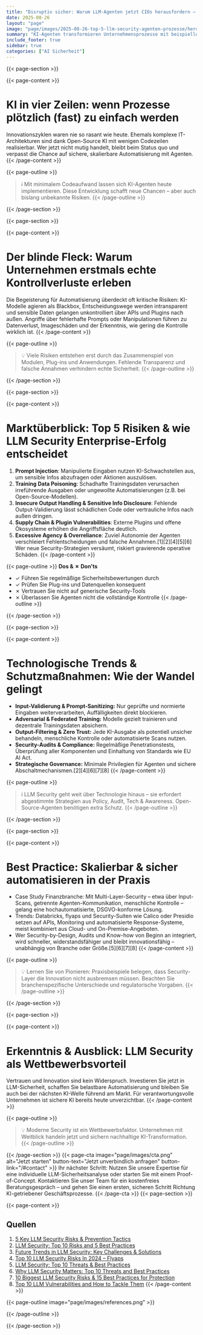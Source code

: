 ```yaml
---
title: "Disruptiv sicher: Warum LLM-Agenten jetzt CIOs herausfordern – und wie Sie gewinnen"
date: 2025-08-26
layout: "page"
image: "page/images/2025-08-26-top-5-llm-security-agenten-prozesse/hero.jpg"
summary: "KI-Agenten transformieren Unternehmensprozesse mit beispielloser Geschwindigkeit, doch gravierende Sicherheitsrisiken werden oft unterschätzt. Dieses Whitepaper identifiziert die fünf wichtigsten LLM Security-Herausforderungen, räumt mit Mythen auf, gibt Marktüberblick, liefert praxiserprobte Lösungen – von technischer Absicherung bis hin zu neuer Governance. Maximieren Sie Effizienz, ohne Kompromisse bei der Sicherheit einzugehen."
include_footer: true
sidebar: true
categories: ["AI Sicherheit"]
---
```


{{< page-section >}}

{{< page-content >}}
# KI in vier Zeilen: wenn Prozesse plötzlich (fast) zu einfach werden

Innovationszyklen waren nie so rasant wie heute. Ehemals komplexe IT-Architekturen sind dank Open-Source KI mit wenigen Codezeilen realisierbar. Wer jetzt nicht mutig handelt, bleibt beim Status quo und verpasst die Chance auf sichere, skalierbare Automatisierung mit Agenten.
{{< /page-content >}}

{{< page-outline >}}
> ℹ️ Mit minimalem Codeaufwand lassen sich KI-Agenten heute implementieren. Diese Entwicklung schafft neue Chancen – aber auch bislang unbekannte Risiken.
{{< /page-outline >}}

{{< /page-section >}}

{{< page-section >}}

{{< page-content >}}
# Der blinde Fleck: Warum Unternehmen erstmals echte Kontrollverluste erleben

Die Begeisterung für Automatisierung überdeckt oft kritische Risiken: KI-Modelle agieren als Blackbox, Entscheidungswege werden intransparent und sensible Daten gelangen unkontrolliert über APIs und Plugins nach außen. Angriffe über fehlerhafte Prompts oder Manipulationen führen zu Datenverlust, Imageschäden und der Erkenntnis, wie gering die Kontrolle wirklich ist.
{{< /page-content >}}

{{< page-outline >}}
> 💡 Viele Risiken entstehen erst durch das Zusammenspiel von Modulen, Plug-ins und Anwendungen. Fehlende Transparenz und falsche Annahmen verhindern echte Sicherheit.
{{< /page-outline >}}

{{< /page-section >}}

{{< page-section >}}

{{< page-content >}}
# Marktüberblick: Top 5 Risiken & wie LLM Security Enterprise-Erfolg entscheidet

1. **Prompt Injection**: Manipulierte Eingaben nutzen KI-Schwachstellen aus, um sensible Infos abzufragen oder Aktionen auszulösen.
2. **Training Data Poisoning**: Schadhafte Trainingsdaten verursachen irreführende Ausgaben oder ungewollte Automatisierungen (z.B. bei Open-Source-Modellen).
3. **Insecure Output Handling & Sensitive Info Disclosure**: Fehlende Output-Validierung lässt schädlichen Code oder vertrauliche Infos nach außen dringen.
4. **Supply Chain & Plugin Vulnerabilities**: Externe Plugins und offene Ökosysteme erhöhen die Angriffsfläche deutlich.
5. **Excessive Agency & Overreliance**: Zuviel Autonomie der Agenten verschleiert Fehlentscheidungen und falsche Annahmen.[1][2][4][5][6]
Wer neue Security-Strategien versäumt, riskiert gravierende operative Schäden.
{{< /page-content >}}

{{< page-outline >}}
**Dos & ✗ Don'ts**
- ✓ Führen Sie regelmäßige Sicherheitsbewertungen durch
- ✓ Prüfen Sie Plug-ins und Datenquellen konsequent
- ✗ Vertrauen Sie nicht auf generische Security-Tools
- ✗ Überlassen Sie Agenten nicht die vollständige Kontrolle
{{< /page-outline >}}

{{< /page-section >}}

{{< page-section >}}

{{< page-content >}}
# Technologische Trends & Schutzmaßnahmen: Wie der Wandel gelingt

- **Input-Validierung & Prompt-Sanitizing:** Nur geprüfte und normierte Eingaben weiterverarbeiten, Auffälligkeiten direkt blockieren.
- **Adversarial & Federated Training:** Modelle gezielt trainieren und dezentrale Trainingsdaten absichern.
- **Output-Filtering & Zero Trust:** Jede KI-Ausgabe als potentiell unsicher behandeln, menschliche Kontrolle oder automatisierte Scans nutzen.
- **Security-Audits & Compliance:** Regelmäßige Penetrationstests, Überprüfung aller Komponenten und Einhaltung von Standards wie EU AI Act.
- **Strategische Governance:** Minimale Privilegien für Agenten und sichere Abschaltmechanismen.[2][4][6][7][8]
{{< /page-content >}}

{{< page-outline >}}
> ℹ️ LLM Security geht weit über Technologie hinaus – sie erfordert abgestimmte Strategien aus Policy, Audit, Tech & Awareness. Open-Source-Agenten benötigen extra Schutz.
{{< /page-outline >}}

{{< /page-section >}}

{{< page-section >}}

{{< page-content >}}
# Best Practice: Skalierbar & sicher automatisieren in der Praxis

- Case Study Finanzbranche: Mit Multi-Layer-Security – etwa über Input-Scans, getrennte Agenten-Kommunikation, menschliche Kontrolle – gelang eine hochautomatisierte, DSGVO-konforme Lösung.
- Trends: Databricks, flyaps und Security-Suiten wie Calico oder Presidio setzen auf APIs, Monitoring und automatisierte Response-Systeme, meist kombiniert aus Cloud- und On-Premise-Angeboten.
- Wer Security-by-Design, Audits und Know-how von Beginn an integriert, wird schneller, widerstandsfähiger und bleibt innovationsfähig – unabhängig von Branche oder Größe.[5][6][7][8]
{{< /page-content >}}

{{< page-outline >}}
> 💡 Lernen Sie von Pionieren: Praxisbeispiele belegen, dass Security-Layer die Innovation nicht ausbremsen müssen. Beachten Sie branchenspezifische Unterschiede und regulatorische Vorgaben.
{{< /page-outline >}}

{{< /page-section >}}

{{< page-section >}}

{{< page-content >}}
# Erkenntnis & Ausblick: LLM Security als Wettbewerbsvorteil

Vertrauen und Innovation sind kein Widerspruch. Investieren Sie jetzt in LLM-Sicherheit, schaffen Sie belastbare Automatisierung und bleiben Sie auch bei der nächsten KI-Welle führend am Markt. Für verantwortungsvolle Unternehmen ist sichere KI bereits heute unverzichtbar.
{{< /page-content >}}

{{< page-outline >}}
> 💡 Moderne Security ist ein Wettbewerbsfaktor. Unternehmen mit Weitblick handeln jetzt und sichern nachhaltige KI-Transformation.
{{< /page-outline >}}

{{< /page-section >}}
{{< page-cta image="page/images/cta.png" alt="Jetzt starten" button-text="Jetzt unverbindlich anfragen" button-link="/#contact" >}}
Ihr nächster Schritt: Nutzen Sie unsere Expertise für eine individuelle LLM-Sicherheitsanalyse oder starten Sie mit einem Proof-of-Concept. Kontaktieren Sie unser Team für ein kostenfreies Beratungsgespräch – und gehen Sie einen ersten, sicheren Schritt Richtung KI-getriebener Geschäftsprozesse.
{{< /page-cta >}}
{{< page-section >}}

{{< page-content >}}
## Quellen

1. [5 Key LLM Security Risks & Prevention Tactics](https://thesecmaster.com/blog/5-security-challenges-in-llms-and-strategies-to-prevent-them)  
2. [LLM Security: Top 10 Risks and 5 Best Practices](https://www.tigera.io/learn/guides/llm-security/)  
3. [Future Trends in LLM Security: Key Challenges & Solutions](https://www.securityium.com/future-trends-in-llm-security-key-challenges-solutions/)  
4. [Top 10 LLM Security Risks In 2024 – Flyaps](https://flyaps.com/blog/unveiling-the-top-10-llm-security-risks-real-examples-and-effective-solutions/)  
5. [LLM Security: Top 10 Threats & Best Practices](https://www.aquasec.com/cloud-native-academy/vulnerability-management/llm-security/)  
6. [Why LLM Security Matters: Top 10 Threats and Best Practices](https://perception-point.io/guides/ai-security/why-llm-security-matters-top-10-threats-and-best-practices/)  
7. [10 Biggest LLM Security Risks & 15 Best Practices for Protection](https://blog.lamatic.ai/guides/llm-security-risks/)  
8. [Top 10 LLM Vulnerabilities and How to Tackle Them](https://www.xenonstack.com/blog/llm-vulnerabilities-how-to-tackle)
{{< /page-content >}}

{{< page-outline image="page/images/references.png" >}}

{{< /page-outline >}}

{{< /page-section >}}